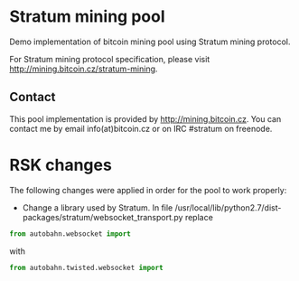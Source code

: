 Stratum mining pool
===================

Demo implementation of bitcoin mining pool using Stratum mining protocol.

For Stratum mining protocol specification, please visit http://mining.bitcoin.cz/stratum-mining.

Contact
-------

This pool implementation is provided by http://mining.bitcoin.cz. You can contact
me by email info(at)bitcoin.cz or on IRC #stratum on freenode.

RSK changes
===========

The following changes were applied in order for the pool to work properly:

- Change a library used by Stratum. In file /usr/local/lib/python2.7/dist-packages/stratum/websocket_transport.py replace
```python
from autobahn.websocket import
``` 
with 
```python 
from autobahn.twisted.websocket import
```

